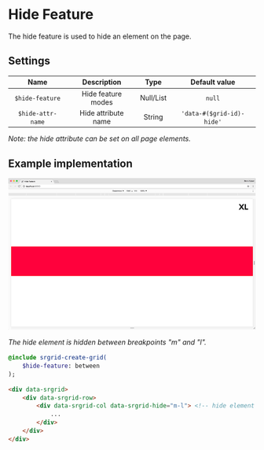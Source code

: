 # Hide Feature

The hide feature is used to hide an element on the page.

## Settings

| Name | Description | Type | Default value |
|:-:|:-:|:-:|:-:|
| `$hide-feature` | Hide feature modes | Null/List | `null` |
| `$hide-attr-name` | Hide attribute name | String | `'data-#($grid-id)-hide'` |

*Note: the hide attribute can be set on all page elements.*

## Example implementation

![](/docs/assets/srgrid-hide-feature.gif)

*The hide element is hidden between breakpoints "m" and "l".*

```sass
@include srgrid-create-grid(
    $hide-feature: between
);
```

```html
<div data-srgrid>
    <div data-srgrid-row>
        <div data-srgrid-col data-srgrid-hide="m-l"> <!-- hide element -->
            ...
        </div>
    </div>
</div>
```
